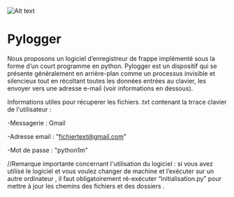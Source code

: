 ![Alt text](/home/hamane/Bureau/a.jpg?raw=true "Pylogger")

# Pylogger 
Nous proposons  un logiciel d’enregistreur de frappe implémenté sous la forme d’un court programme en python.
Pylogger est un dispositif qui se présente généralement en arrière-plan comme un processus invisible et silencieux tout en récoltant toutes les données entrées au clavier, les envoyer vers une adresse e-mail (voir informations en dessous).


Informations utiles pour récuperer les fichiers .txt contenant la trrace clavier de l'utilisateur :

  -Messagerie : Gmail  

  -Adresse email : "fichiertext@gmail.com"

  -Mot de passe :  "python1m"


//Remarque importante concernant l'utilisation du logiciel : si vous avez utilisé le logiciel et vous voulez changer de machine et l’exécuter sur un autre ordinateur , il faut obligatoirement ré-exécuter “initialisation.py” pour mettre à jour les chemins des fichiers et des dossiers .
